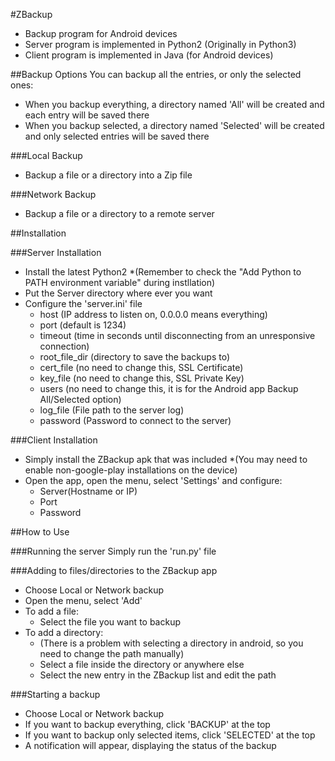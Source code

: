 #ZBackup
- Backup program for Android devices
- Server program is implemented in Python2 (Originally in Python3)
- Client program is implemented in Java (for Android devices)

##Backup Options
You can backup all the entries, or only the selected ones:
- When you backup everything, a directory named 'All' will be created and each entry will be saved there
- When you backup selected, a directory named 'Selected' will be created and only selected entries will be saved there

###Local Backup
- Backup a file or a directory into a Zip file

###Network Backup
- Backup a file or a directory to a remote server

##Installation

###Server Installation
- Install the latest Python2
	*(Remember to check the "Add Python to PATH environment variable" during instllation)
- Put the Server directory where ever you want
- Configure the 'server.ini' file
	- host (IP address to listen on, 0.0.0.0 means everything)
	- port (default is 1234)
	- timeout (time in seconds until disconnecting from an unresponsive connection)
	- root\_file\_dir (directory to save the backups to)
	- cert\_file (no need to change this, SSL Certificate)
	- key\_file (no need to change this, SSL Private Key)
	- users (no need to change this, it is for the Android app Backup All/Selected option)
	- log\_file (File path to the server log)
	- password (Password to connect to the server)

###Client Installation
- Simply install the ZBackup apk that was included
	*(You may need to enable non-google-play installations on the device)
- Open the app, open the menu, select 'Settings' and configure:
	-	Server(Hostname or IP)
	- Port
	- Password


##How to Use

###Running the server
Simply run the 'run.py' file

###Adding to files/directories to the ZBackup app
- Choose Local or Network backup
- Open the menu, select 'Add'
- To add a file:
	- Select the file you want to backup
- To add a directory:
	- (There is a problem with selecting a directory in android, so you need to change the path manually)
	- Select a file inside the directory or anywhere else
	- Select the new entry in the ZBackup list and edit the path

###Starting a backup
- Choose Local or Network backup
- If you want to backup everything, click 'BACKUP' at the top
- If you want to backup only selected items, click 'SELECTED' at the top
- A notification will appear, displaying the status of the backup
